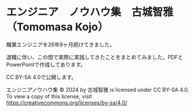 # エンジニア　ノウハウ集　古城智雅（Tomomasa Kojo）

職業エンジニアを26年9ヶ月続けてきました。

退職に伴い、この間で実際に実践してきたことをまとめてみました。PDFとPowerPointで作成してあります。

CC BY-SA 4.0で公開します。

エンジニアノウハウ集 © 2024 by 古城智雅 is licensed under CC BY-SA 4.0. To view a copy of this license, visit https://creativecommons.org/licenses/by-sa/4.0/
